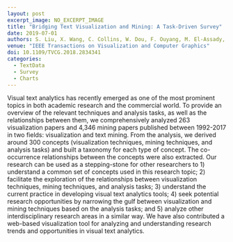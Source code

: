```yaml
---
layout: post
excerpt_image: NO_EXCERPT_IMAGE
title: "Bridging Text Visualization and Mining: A Task-Driven Survey"
date: 2019-07-01
authors: S. Liu, X. Wang, C. Collins, W. Dou, F. Ouyang, M. El-Assady, L. Jiang & D. Keim
venue: "IEEE Transactions on Visualization and Computer Graphics"
doi: 10.1109/TVCG.2018.2834341
categories:
  - TextData
  - Survey
  - Charts
---
```

Visual text analytics has recently emerged as one of the most prominent topics in both academic research and the commercial world. To provide an overview of the relevant techniques and analysis tasks, as well as the relationships between them, we comprehensively analyzed 263 visualization papers and 4,346 mining papers published between 1992-2017 in two fields: visualization and text mining. From the analysis, we derived around 300 concepts (visualization techniques, mining techniques, and analysis tasks) and built a taxonomy for each type of concept. The co-occurrence relationships between the concepts were also extracted. Our research can be used as a stepping-stone for other researchers to 1) understand a common set of concepts used in this research topic; 2) facilitate the exploration of the relationships between visualization techniques, mining techniques, and analysis tasks; 3) understand the current practice in developing visual text analytics tools; 4) seek potential research opportunities by narrowing the gulf between visualization and mining techniques based on the analysis tasks; and 5) analyze other interdisciplinary research areas in a similar way. We have also contributed a web-based visualization tool for analyzing and understanding research trends and opportunities in visual text analytics.
